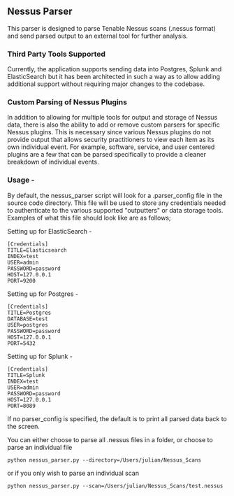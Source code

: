 ## Nessus Parser 

This parser is designed to parse Tenable Nessus scans (.nessus format) and send parsed output to an external tool for further analysis.

### Third Party Tools Supported
Currently, the application supports sending data into Postgres, Splunk and ElasticSearch but it has been architected in such a way as to allow adding additional support without requiring major changes to the codebase. 

### Custom Parsing of Nessus Plugins
In addition to allowing for multiple tools for output and storage of Nessus data, there is also the ability to add or remove custom parsers for specific Nessus plugins. This is necessary since various Nessus plugins do not provide output that allows security practitioners to view each item as its own individual event. For example, software, service, and user centered plugins are a few that can be parsed specifically to provide a cleaner breakdown of individual events.

### Usage - 

By default, the nessus_parser script will look for a .parser_config file in the source code directory. This file will be used to store any credentials needed to authenticate to the various supported "outputters" or data storage tools. Examples of what this file should look like are as follows;

Setting up for ElasticSearch - 
```
[Credentials]
TITLE=Elasticsearch
INDEX=test
USER=admin
PASSWORD=password
HOST=127.0.0.1
PORT=9200
```
Setting up for Postgres - 
```
[Credentials]
TITLE=Postgres
DATABASE=test
USER=postgres
PASSWORD=password
HOST=127.0.0.1
PORT=5432
```

Setting up for Splunk - 
```
[Credentials]
TITLE=Splunk
INDEX=test
USER=admin
PASSWORD=password
HOST=127.0.0.1
PORT=8089
```
If no parser_config is specified, the default is to print all parsed data back to the screen.

You can either choose to parse all .nessus files in a folder, or choose to parse an individual file

```
python nessus_parser.py --directory=/Users/julian/Nessus_Scans
```

or if you only wish to parse an individual scan

```
python nessus_parser.py --scan=/Users/julian/Nessus_Scans/test.nessus
```
